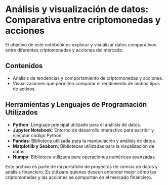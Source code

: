 # Análisis y visualización de datos: Comparativa entre criptomonedas y acciones

El objetivo de este notebook es explorar y visualizar datos comparativos entre diferentes criptomonedas y acciones del mercado.

## Contenidos
- Análisis de tendencias y comportamiento de criptomonedas y acciones.
- Visualizaciones que permiten comparar el rendimiento de ambos tipos de activos.
  
## Herramientas y Lenguajes de Programación Utilizados
- **Python**: Lenguaje principal utilizado para el análisis de datos.
- **Jupyter Notebook**: Entorno de desarrollo interactivo para escribir y ejecutar código Python.
- **Pandas**: Biblioteca utilizada para la manipulación y análisis de datos.
- **Matplotlib y Seaborn**: Bibliotecas utilizadas para la visualización de datos.
- **Numpy**: Biblioteca utilizada para operaciones numéricas avanzadas.

Este archivo es parte de mi portafolio de proyectos de ciencia de datos y análisis financiero. Es útil para quienes deseen entender mejor cómo las criptomonedas y las acciones se comportan en el mercado financiero.